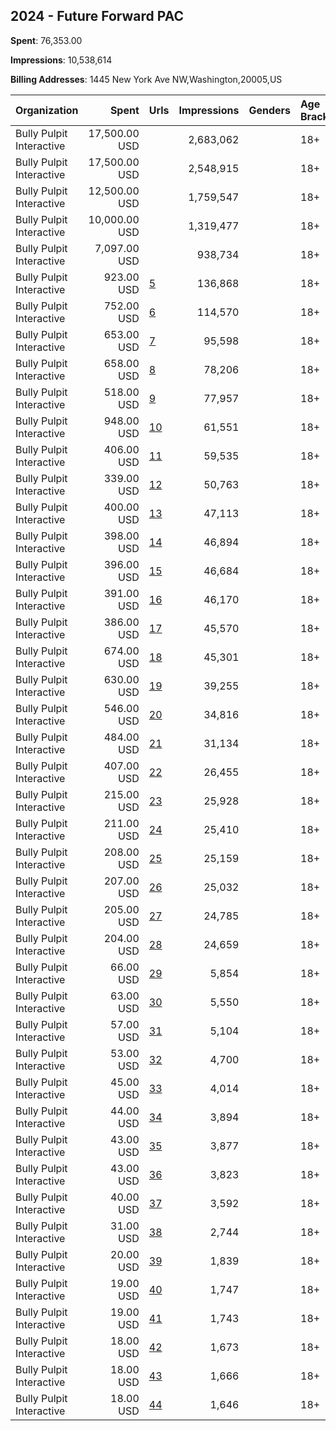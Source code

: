 ## 2024 - Future Forward PAC 
**Spent**: 76,353.00

**Impressions**: 10,538,614

**Billing Addresses**: 1445 New York Ave NW,Washington,20005,US

|Organization|Spent|Urls|Impressions|Genders|Age Brackets|Country Codes|
|:---|---:|:---|---:|:---|:---|:---|
|Bully Pulpit Interactive|17,500.00 USD||2,683,062||18+|united states|
|Bully Pulpit Interactive|17,500.00 USD||2,548,915||18+|united states|
|Bully Pulpit Interactive|12,500.00 USD||1,759,547||18+|united states|
|Bully Pulpit Interactive|10,000.00 USD||1,319,477||18+|united states|
|Bully Pulpit Interactive|7,097.00 USD||938,734||18+|united states|
|Bully Pulpit Interactive|923.00 USD|[5](https://www.snap.com/political-ads/asset/c850c796da2d1faa483c6f6a7a5f5bb93b03483aab0238b5fd5556822e872903?mediaType=mp4)|136,868||18+|united states|
|Bully Pulpit Interactive|752.00 USD|[6](https://www.snap.com/political-ads/asset/b3baa8fa3f4c787fe06bfe81366183e635519fcafadb9129056d4444c2d39c39?mediaType=mp4)|114,570||18+|united states|
|Bully Pulpit Interactive|653.00 USD|[7](https://www.snap.com/political-ads/asset/c850c796da2d1faa483c6f6a7a5f5bb93b03483aab0238b5fd5556822e872903?mediaType=mp4)|95,598||18+|united states|
|Bully Pulpit Interactive|658.00 USD|[8](https://www.snap.com/political-ads/asset/78aeaaae88646c6ed91941b46ae20ffb2e6fb9708bd91204a2d68abf4305d16b?mediaType=png)|78,206||18+|united states|
|Bully Pulpit Interactive|518.00 USD|[9](https://www.snap.com/political-ads/asset/b3baa8fa3f4c787fe06bfe81366183e635519fcafadb9129056d4444c2d39c39?mediaType=mp4)|77,957||18+|united states|
|Bully Pulpit Interactive|948.00 USD|[10](https://www.snap.com/political-ads/asset/c850c796da2d1faa483c6f6a7a5f5bb93b03483aab0238b5fd5556822e872903?mediaType=mp4)|61,551||18+|united states|
|Bully Pulpit Interactive|406.00 USD|[11](https://www.snap.com/political-ads/asset/c850c796da2d1faa483c6f6a7a5f5bb93b03483aab0238b5fd5556822e872903?mediaType=mp4)|59,535||18+|united states|
|Bully Pulpit Interactive|339.00 USD|[12](https://www.snap.com/political-ads/asset/b3baa8fa3f4c787fe06bfe81366183e635519fcafadb9129056d4444c2d39c39?mediaType=mp4)|50,763||18+|united states|
|Bully Pulpit Interactive|400.00 USD|[13](https://www.snap.com/political-ads/asset/994391c5e26986d7de8801761c4a17addf87a547185860036e75109e8da30eff?mediaType=png)|47,113||18+|united states|
|Bully Pulpit Interactive|398.00 USD|[14](https://www.snap.com/political-ads/asset/193bcf57c289e880af5cb9a3a69da8876e9ccb59949e25cdd568740b82b73dc2?mediaType=png)|46,894||18+|united states|
|Bully Pulpit Interactive|396.00 USD|[15](https://www.snap.com/political-ads/asset/8335c5ba070103a660bc49f00ac17917dae78c9d0b6331c3a5d8f53c679657c2?mediaType=png)|46,684||18+|united states|
|Bully Pulpit Interactive|391.00 USD|[16](https://www.snap.com/political-ads/asset/78ec43147b2623709442c17fe4f2e61f7265374bbe0f5c320429eb68831f008d?mediaType=png)|46,170||18+|united states|
|Bully Pulpit Interactive|386.00 USD|[17](https://www.snap.com/political-ads/asset/6f8e365bb938818fd5e64760aaa3b772d26d5f63d531d667b64b474981463d51?mediaType=png)|45,570||18+|united states|
|Bully Pulpit Interactive|674.00 USD|[18](https://www.snap.com/political-ads/asset/b3baa8fa3f4c787fe06bfe81366183e635519fcafadb9129056d4444c2d39c39?mediaType=mp4)|45,301||18+|united states|
|Bully Pulpit Interactive|630.00 USD|[19](https://www.snap.com/political-ads/asset/c850c796da2d1faa483c6f6a7a5f5bb93b03483aab0238b5fd5556822e872903?mediaType=mp4)|39,255||18+|united states|
|Bully Pulpit Interactive|546.00 USD|[20](https://www.snap.com/political-ads/asset/c850c796da2d1faa483c6f6a7a5f5bb93b03483aab0238b5fd5556822e872903?mediaType=mp4)|34,816||18+|united states|
|Bully Pulpit Interactive|484.00 USD|[21](https://www.snap.com/political-ads/asset/b3baa8fa3f4c787fe06bfe81366183e635519fcafadb9129056d4444c2d39c39?mediaType=mp4)|31,134||18+|united states|
|Bully Pulpit Interactive|407.00 USD|[22](https://www.snap.com/political-ads/asset/b3baa8fa3f4c787fe06bfe81366183e635519fcafadb9129056d4444c2d39c39?mediaType=mp4)|26,455||18+|united states|
|Bully Pulpit Interactive|215.00 USD|[23](https://www.snap.com/political-ads/asset/75152210b3cf291f00c8caab408948a49ef53f680c5153d6b13915b1c6906443?mediaType=png)|25,928||18+|united states|
|Bully Pulpit Interactive|211.00 USD|[24](https://www.snap.com/political-ads/asset/ea524eed61c43d585cba3540a33659ac0f0f029c5adb00af6bab25c49370f5b2?mediaType=png)|25,410||18+|united states|
|Bully Pulpit Interactive|208.00 USD|[25](https://www.snap.com/political-ads/asset/eac094d66b7fc4c98600ec5bad10b45dab609d2df53ad18af9c847c8135b5fc3?mediaType=png)|25,159||18+|united states|
|Bully Pulpit Interactive|207.00 USD|[26](https://www.snap.com/political-ads/asset/763921dca9c3091bef752cf9aa5a014af0075590e58ea747230add154afc8545?mediaType=png)|25,032||18+|united states|
|Bully Pulpit Interactive|205.00 USD|[27](https://www.snap.com/political-ads/asset/65ac8c048952d810d08c6540094f57e4c6bf8887b6797dd65d00c82a662593a0?mediaType=png)|24,785||18+|united states|
|Bully Pulpit Interactive|204.00 USD|[28](https://www.snap.com/political-ads/asset/4379a9946ec2bbc89e8a9031560f9de363f51c6e53402fd0ab3169abda97493e?mediaType=png)|24,659||18+|united states|
|Bully Pulpit Interactive|66.00 USD|[29](https://www.snap.com/political-ads/asset/0cbdff0cc595e5d1d8e898783738ed35a900c7810c77cec229b6643d5e5ec29d?mediaType=png)|5,854||18+|united states|
|Bully Pulpit Interactive|63.00 USD|[30](https://www.snap.com/political-ads/asset/9c3b5a63026dcbc5f19ec7f4d435f4472229663debea4d8b828a991b0ce13221?mediaType=png)|5,550||18+|united states|
|Bully Pulpit Interactive|57.00 USD|[31](https://www.snap.com/political-ads/asset/7012d3ced4d135b8bc3b21e426466be43ed5f36e092027070cfda10103749928?mediaType=png)|5,104||18+|united states|
|Bully Pulpit Interactive|53.00 USD|[32](https://www.snap.com/political-ads/asset/39662e676a141256757c3ca864b03b63be6420f625db85c37a5896fc9db29d25?mediaType=png)|4,700||18+|united states|
|Bully Pulpit Interactive|45.00 USD|[33](https://www.snap.com/political-ads/asset/f7116ae372f1f4367c1a636a7d982b094a34c520136c90fcb24cc3da443f7d17?mediaType=png)|4,014||18+|united states|
|Bully Pulpit Interactive|44.00 USD|[34](https://www.snap.com/political-ads/asset/dd0eaecf41004fec32ba4aae21cc37a1f6de87b9b084a6efb2e72f0834cfea8e?mediaType=png)|3,894||18+|united states|
|Bully Pulpit Interactive|43.00 USD|[35](https://www.snap.com/political-ads/asset/1dcee6bdb64352693534f3300620d7950f2077fc74d324bef8ea5b6735ca90a3?mediaType=png)|3,877||18+|united states|
|Bully Pulpit Interactive|43.00 USD|[36](https://www.snap.com/political-ads/asset/aaf7eb11787daffb8d7ed9152c3abecf3d39c71ef563dc8adfca1b7a11a7c8a9?mediaType=png)|3,823||18+|united states|
|Bully Pulpit Interactive|40.00 USD|[37](https://www.snap.com/political-ads/asset/79ef200241fa710b38bedb323af43bbc3d547da3c5039e0624606e1761799ffb?mediaType=png)|3,592||18+|united states|
|Bully Pulpit Interactive|31.00 USD|[38](https://www.snap.com/political-ads/asset/05942ea2bfa16932fd12b34385797313671b08edb4f8ad006caa23374dc4c7f7?mediaType=png)|2,744||18+|united states|
|Bully Pulpit Interactive|20.00 USD|[39](https://www.snap.com/political-ads/asset/45a754cb779eef47e19c59763f533bd3f84020ae9f5789186d1b245bc3a601d7?mediaType=png)|1,839||18+|united states|
|Bully Pulpit Interactive|19.00 USD|[40](https://www.snap.com/political-ads/asset/0996be8ae5141b257436d14368c5b317db96646e8d3dc2f4f03dd347eadcd4b4?mediaType=png)|1,747||18+|united states|
|Bully Pulpit Interactive|19.00 USD|[41](https://www.snap.com/political-ads/asset/f69d164685fd6695ccae8365b6b855b5e0a5a10eba1820da5e80cf51e4b1952b?mediaType=png)|1,743||18+|united states|
|Bully Pulpit Interactive|18.00 USD|[42](https://www.snap.com/political-ads/asset/6e4b5b76dcbf1a6c7ea2d4c618aa81907c3b488e73fd8266ca05a17af87847f0?mediaType=png)|1,673||18+|united states|
|Bully Pulpit Interactive|18.00 USD|[43](https://www.snap.com/political-ads/asset/b7a749d5f6f7823bedc344d47d88f2efacb01faecb6cac806ca6a7fecb15c63a?mediaType=png)|1,666||18+|united states|
|Bully Pulpit Interactive|18.00 USD|[44](https://www.snap.com/political-ads/asset/02a2718844bf9f4f3e0345e88aec5509a83b6bb70a9189427a61006316f790ff?mediaType=png)|1,646||18+|united states|
